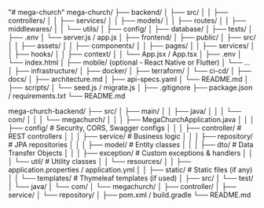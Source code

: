 "# mega-church" 
mega-church/
├── backend/
│   ├── src/
│   │   ├── controllers/
│   │   ├── services/
│   │   ├── models/
│   │   ├── routes/
│   │   ├── middlewares/
│   │   └── utils/
│   ├── config/
│   ├── database/
│   ├── tests/
│   ├── .env
│   └── server.js / app.js
│
├── frontend/
│   ├── public/
│   ├── src/
│   │   ├── assets/
│   │   ├── components/
│   │   ├── pages/
│   │   ├── services/
│   │   ├── hooks/
│   │   ├── context/
│   │   └── App.jsx / App.tsx
│   ├── .env
│   └── index.html
│
├── mobile/ (optional - React Native or Flutter)
│   └── ...
│
├── infrastructure/
│   ├── docker/
│   ├── terraform/
│   └── ci-cd/
│
├── docs/
│   ├── architecture.md
│   ├── api-specs.yaml
│   └── README.md
│
├── scripts/
│   └── seed.js / migrate.js
│
├── .gitignore
├── package.json / requirements.txt
└── README.md


mega-church-backend/
├── src/
│   ├── main/
│   │   ├── java/
│   │   │   └── com/
│   │   │       └── megachurch/
│   │   │           ├── MegaChurchApplication.java
│   │   │           ├── config/              # Security, CORS, Swagger configs
│   │   │           ├── controller/          # REST controllers
│   │   │           ├── service/             # Business logic
│   │   │           ├── repository/          # JPA repositories
│   │   │           ├── model/               # Entity classes
│   │   │           ├── dto/                 # Data Transfer Objects
│   │   │           ├── exception/           # Custom exceptions & handlers
│   │   │           └── util/                # Utility classes
│   │   └── resources/
│   │       ├── application.properties / application.yml
│   │       ├── static/                      # Static files (if any)
│   │       └── templates/                   # Thymeleaf templates (if used)
│
├── src/
│   └── test/
│       └── java/
│           └── com/
│               └── megachurch/
│                   ├── controller/
│                   ├── service/
│                   └── repository/
│
├── pom.xml / build.gradle
└── README.md
